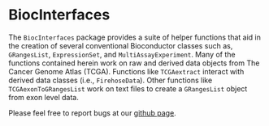 # BiocInterfaces 

The `BiocInterfaces` package provides a suite of helper functions that aid in the
creation of several conventional Bioconductor classes such as, `GRangesList`, `ExpressionSet`,
and `MultiAssayExperiment`. Many of the functions contained herein work on raw and derived
data objects from The Cancer Genome Atlas (TCGA). Functions like `TCGAextract` interact with
derived data classes (i.e., `FirehoseData`). Other functions like `TCGAexonToGRangesList`
work on text files to create a `GRangesList` object from exon level data.

Please feel free to report bugs at our
[github page](https://github.com/waldronlab/TCGAmisc).
